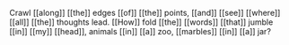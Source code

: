 Crawl [[along]] [[the]] edges [[of]] [[the]] points, [[and]] [[see]] [[where]] [[all]] [[the]] thoughts lead. [[How]] fold [[the]] [[words]] [[that]] jumble [[in]] [[my]] [[head]], animals [[in]] [[a]] zoo, [[marbles]] [[in]] [[a]] jar?